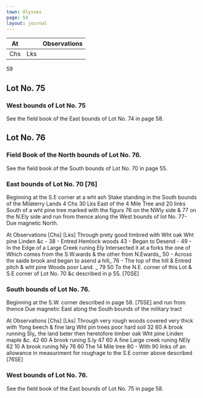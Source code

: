 ```yaml
---
town: Ulysses
page: 59
layout: journal
---
```


| At |    | Observations |
| -- | -- | ------------ |
| Chs | Lks | |

59

## Lot No. 75

### West bounds of Lot No. 75

See the field book of the East bounds of Lot No. 74 in page 58.

## Lot No. 76

### Field Book of the North bounds of Lot No. 76. 

See the field book of the South bounds of Lot No. 70 in page 55.

### East bounds of Lot No. 70 [76]

Beginning at the S.E corner at a wht ash Stake standing in the South 
bounds of the Milaterry Lands 4 Chs 30 Lks East of the 4 Mile Tree and 20 links South of a wht pine tree marked with the figurs 76 on the NWly side & 77 on the N.Ely side and 
run from thence along the West bounds of lot No. 77- Due magnetic North.

At      Observations
[Chs]  [Lks]
Through prety good timbred with Wht oak Wht pine Linden &c -
38  -  Entred Hemlock woods 
43  -  Began to Desend -
49  -  In the Edge of a Large Creek runing Ely Intersected it at a forks the one of Which 
comes from the S.W.wards & the other from N.Ewards_
50  -  Across the saide brook and began to asend a hill_
76  -  The top of the hill & Entred pitch & wht pine Woods poor Land. _
79  50  To the N.E. corner of this Lot & S.E corner of Lot No. 70 &c described in p 55.
[70SE]

### South bounds of Lot No. 76.

Beginning at the S.W. corner described in page 58. [75SE] and run from thence Due magnetic East along the South bounds of the military tract

At      Observations
[Chs]  [Lks]
Through very rough woods covered very thick with Yong beech & fine larg Wht 
pin trees poor hard soil
32  60  A brook running Sly_ the land beter then heretofore timber oak Wht pine Linden
maple &c.
42  60  A brook runing S.ly
47  60  A fine Large creek runing NEly
62  10   A brook runing Nly
76  60  The 14 Mile tree
80  -  With 90 links of an allowance in measuriment for roughage to the S.E corner 
above described [76SE]

### West bounds of Lot No. 76.

See the field book of the East bounds of Lot No. 75 in page 58.